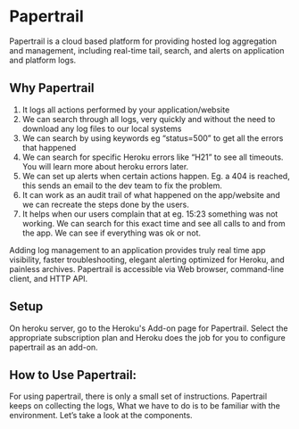 # Papertrail
Papertrail is a cloud based platform for providing hosted log aggregation and management, including real-time tail, search, and alerts on application and platform logs.

## Why Papertrail

1. It logs all actions performed by your application/website 
2. We can search through all logs, very quickly and without the need to download any log files to our local systems
3. We can search by using keywords eg “status=500” to get all the errors that happened
4. We can search for specific Heroku errors like “H21” to see all timeouts. You will learn more about heroku errors later.
5. We can set up alerts when certain actions happen. Eg. a 404 is reached, this sends an email to the dev team to fix the problem.
6. It can work as an audit trail of what happened on the app/website and we can recreate the steps done by the users.
7. It helps when our users complain that at eg. 15:23 something was not working. We can search for this exact time and see all calls to and from the app. We can see if everything was ok or not.

Adding log management to an application provides truly real time app visibility, faster troubleshooting, elegant alerting optimized for Heroku, and painless archives. Papertrail is accessible via Web browser, command-line client, and HTTP API. 

## Setup
On heroku server, go to the Heroku's Add-on page for Papertrail. Select the appropriate subscription plan and Heroku does the job for you to configure papertrail as an add-on.

## How to Use Papertrail: 
For using papertrail, there is only a small set of instructions. Papertrail keeps on collecting the logs, What we have to do is to be familiar with the environment. Let’s take a look at the components.


